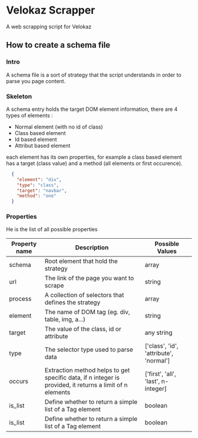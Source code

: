 # Velokaz Scrapper
A web scrapping script for Velokaz

## How to create a schema file
### Intro
A schema file is a sort of strategy that the script understands in order to parse you page content.

### Skeleton
A schema entry holds the target DOM element information, there are 4 types of elements  :
* Normal element (with no id of class)
* Class based element
* Id based element
* Attribut based element

each element has its own properties, for example a class based element has a target (class value) and a method (all elements or first occurence).
```json
  {
    "element": "div",
    "type": "class",
    "target": "navbar",
    "method": "one"
  }
```

### Properties
He is the list of all possible properties

<table width=100%>
  <thead>
    <tr>
      <th>Property name</th>
      <th>Description</th>
      <th>Possible Values</th>
    </tr>
  </thead>
  <tbody>
    <tr>
      <td>schema</td>
      <td>Root element that hold the strategy</td>
      <td>array</td>
    </tr>
    <tr>
      <td>url</td>
      <td>The link of the page you want to scrape</td>
      <td>string</td>
    </tr>
    <tr>
      <td>process</td>
      <td>A collection of selectors that defines the strategy</td>
      <td>array</td>
    </tr>
    <tr>
      <td>element</td>
      <td>The name of DOM tag (eg. div, table, img, a...)</td>
      <td>string</td>
    </tr>
    <tr>
      <td>target</td>
      <td>The value of the class, id or attribute</td>
      <td>any string</td>
    </tr>
    <tr>
      <td>type</td>
      <td>The selector type used to parse data</td>
      <td>['class', 'id', 'attribute', 'normal']</td>
    </tr>
    <tr>
      <td>occurs</td>
      <td>Extraction method helps to get specific data, if n integer is provided, it returns a limit of n elements</td>
      <td>['first', 'all', 'last', n-integer]</td>
    </tr>
    <tr>
      <td>is_list</td>
      <td>Define whether to return a simple list of a Tag element</td>
      <td>boolean</td>
    </tr>
    <tr>
      <td>is_list</td>
      <td>Define whether to return a simple list of a Tag element</td>
      <td>boolean</td>
    </tr>
  </tbody>
</table>
